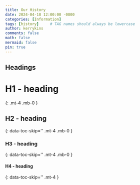 ```yaml
---
title: Our History
date: 2024-04-18 12:00:00 -0800
categories: [Information]
tags: [history]     # TAG names should always be lowercase
author: kerrykins  
comments: false
math: false
mermaid: false 
pin: true
---
```



## Headings

<!-- markdownlint-capture -->
<!-- markdownlint-disable -->
# H1 - heading
{: .mt-4 .mb-0 }

## H2 - heading
{: data-toc-skip='' .mt-4 .mb-0 }

### H3 - heading
{: data-toc-skip='' .mt-4 .mb-0 }

#### H4 - heading
{: data-toc-skip='' .mt-4 }
<!-- markdownlint-restore -->